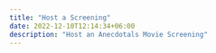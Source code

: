 ```yaml
---
title: "Host a Screening"
date: 2022-12-10T12:14:34+06:00
description: "Host an Anecdotals Movie Screening"
---
```

